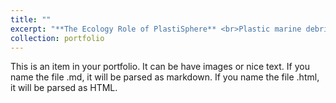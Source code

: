 ```yaml
---
title: ""
excerpt: "**The Ecology Role of PlastiSphere** <br>Plastic marine debris (PMD) is a global pollutant now found in every marine ecosystem globally. Predicted to dramatically increase over the next decade, PMD provides a surface for microbial colonization in areas where substrate surfaces are rare. Upon entering seawater, plastics are colonized by microorganisms on a scale of minutes, forming biofilms or plastisphere microbial communities. In this project, we explore the ecological roles of plastic-associated microbial assemblages in different areas: 1) the impacts of allochthonous biogenic factors in the plastisphere, such as non-indigenous species and antibiotic resistant genes, on the endemic ecosystem; 2) how biofilm biomass carried by plastics, as a foreign carbon source, influences the energy flux in marine ecosystems and factors determining the quality of epiplastic biomass and potential effects on the organisms that graze it. <br/><img src='/images/Plastisphere.png'>"
collection: portfolio
---
```


This is an item in your portfolio. It can be have images or nice text. If you name the file .md, it will be parsed as markdown. If you name the file .html, it will be parsed as HTML. 
